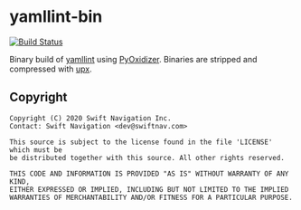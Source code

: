 # yamllint-bin

[![Build Status](https://travis-ci.com/swift-nav/yamllint-bin.svg?token=Usmy93JBkW76XB4WJAjb&branch=main)](https://travis-ci.com/swift-nav/yamllint-bin)

Binary build of [yamllint](https://github.com/adrienverge/yamllint) using [PyOxidizer](https://pyoxidizer.readthedocs.io/en/stable/).  Binaries are stripped and compressed with [upx](https://upx.github.io/).

## Copyright

```
Copyright (C) 2020 Swift Navigation Inc.
Contact: Swift Navigation <dev@swiftnav.com>

This source is subject to the license found in the file 'LICENSE' which must be
be distributed together with this source. All other rights reserved.

THIS CODE AND INFORMATION IS PROVIDED "AS IS" WITHOUT WARRANTY OF ANY KIND,
EITHER EXPRESSED OR IMPLIED, INCLUDING BUT NOT LIMITED TO THE IMPLIED
WARRANTIES OF MERCHANTABILITY AND/OR FITNESS FOR A PARTICULAR PURPOSE.
```
